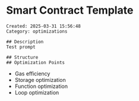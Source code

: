# Smart Contract Template
    Created: 2025-03-31 15:56:48
    Category: optimizations

    ## Description
    Test prompt

    ## Structure
    ## Optimization Points
- Gas efficiency
- Storage optimization
- Function optimization
- Loop optimization
